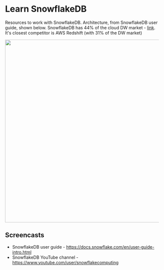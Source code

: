 # Learn SnowflakeDB
Resources to work with SnowflakeDB. Architecture, from SnowflakeDB user guide, shown below.  SnowflakeDB has 44% of the cloud DW market - [link](https://www.slintel.com/tech/data-warehousing/snowflake-market-share#).  It's closest competitor is AWS Redshift (with 31% of the DW market)

<img src="https://github.com/lynnlangit/learn-snowflakedb/blob/main/images/arch.png" width=600>

## Screencasts
- SnowflakeDB user guide - https://docs.snowflake.com/en/user-guide-intro.html
- SnowflakeDB YouTube channel - https://www.youtube.com/user/snowflakecomputing
